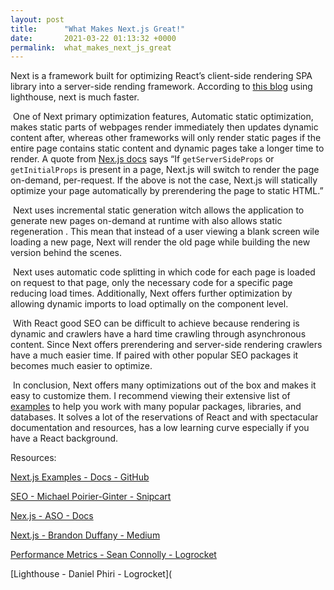 ```yaml
---
layout: post
title:      "What Makes Next.js Great!"
date:       2021-03-22 01:13:32 +0000
permalink:  what_makes_next_js_great
---
```


  Next is a framework built for optimizing React’s client-side rendering SPA library into a server-side rending framework. According to [this blog](https://blog.logrocket.com/next-js-vs-create-react-app/) using lighthouse, next is much faster.

​	One of Next primary optimization features, Automatic static optimization, makes static parts of webpages render immediately then updates dynamic content after, whereas other frameworks will only render static pages if the entire page contains static content and dynamic pages take a longer time to render. A quote from [Nex.js docs](https://nextjs.org/docs/advanced-features/automatic-static-optimization) says “If `getServerSideProps` or `getInitialProps` is present in a page, Next.js will switch to render the page on-demand, per-request. If the above is not the case, Next.js will statically optimize your page automatically by prerendering the page to static HTML.”

​	Next uses incremental static generation witch allows the application to generate new pages on-demand at runtime with also allows static regeneration . This mean that instead of a user viewing a blank screen wile loading a new page, Next will render the old page while building the new version behind the scenes. 

​	Next uses automatic code splitting in which code for each page is loaded on request to that page, only the necessary code for a specific page reducing load times. Additionally, Next offers further optimization by allowing dynamic imports to load optimally on the component level.

​	With React good SEO can be difficult to achieve because rendering is dynamic and crawlers have a hard time crawling through asynchronous content. Since Next offers prerendering and server-side rendering crawlers have a much easier time. If paired with other popular SEO packages it becomes much easier to optimize.

​	In conclusion, Next offers many optimizations out of the box and makes it easy to customize them. I recommend viewing their extensive list of [examples](https://github.com/vercel/next.js/tree/canary/examples) to help you work with many popular packages, libraries, and databases. It solves a lot of the reservations of React and with spectacular documentation and resources, has a low learning curve especially if you have a React background.



Resources:

[Next.js Examples - Docs - GitHub](https://github.com/vercel/next.js/tree/canary/examples)

[SEO - Michael Poirier-Ginter - Snipcart](https://snipcart.com/blog/react-seo-nextjs-tutorial)

[Nex.js - ASO - Docs](https://nextjs.org/docs/advanced-features/automatic-static-optimization)

[Next.js - Brandon Duffany - Medium](https://medium.com/swlh/the-hitchhikers-guide-to-next-js-fd7aa14ae8d0)

[Performance Metrics - Sean Connolly - Logrocket](https://blog.logrocket.com/next-js-vs-create-react-app/)

[Lighthouse - Daniel Phiri - Logrocket](
